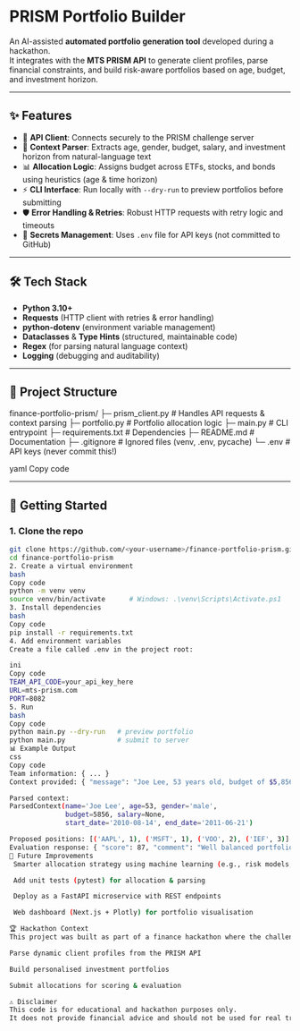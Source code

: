 # PRISM Portfolio Builder

An AI-assisted **automated portfolio generation tool** developed during a hackathon.  
It integrates with the **MTS PRISM API** to generate client profiles, parse financial constraints, and build risk-aware portfolios based on age, budget, and investment horizon.

---

## ✨ Features

- 🔗 **API Client**: Connects securely to the PRISM challenge server  
- 🧠 **Context Parser**: Extracts age, gender, budget, salary, and investment horizon from natural-language text  
- 📊 **Allocation Logic**: Assigns budget across ETFs, stocks, and bonds using heuristics (age & time horizon)  
- ⚡ **CLI Interface**: Run locally with `--dry-run` to preview portfolios before submitting  
- 🛡️ **Error Handling & Retries**: Robust HTTP requests with retry logic and timeouts  
- 🔑 **Secrets Management**: Uses `.env` file for API keys (not committed to GitHub)  

---

## 🛠 Tech Stack

- **Python 3.10+**
- **Requests** (HTTP client with retries & error handling)  
- **python-dotenv** (environment variable management)  
- **Dataclasses** & **Type Hints** (structured, maintainable code)  
- **Regex** (for parsing natural language context)  
- **Logging** (debugging and auditability)  

---

## 📂 Project Structure

finance-portfolio-prism/
├─ prism_client.py # Handles API requests & context parsing
├─ portfolio.py # Portfolio allocation logic
├─ main.py # CLI entrypoint
├─ requirements.txt # Dependencies
├─ README.md # Documentation
├─ .gitignore # Ignored files (venv, .env, pycache)
└─ .env # API keys (never commit this!)

yaml
Copy code

---

## 🚀 Getting Started

### 1. Clone the repo
```bash
git clone https://github.com/<your-username>/finance-portfolio-prism.git
cd finance-portfolio-prism
2. Create a virtual environment
bash
Copy code
python -m venv venv
source venv/bin/activate      # Windows: .\venv\Scripts\Activate.ps1
3. Install dependencies
bash
Copy code
pip install -r requirements.txt
4. Add environment variables
Create a file called .env in the project root:

ini
Copy code
TEAM_API_CODE=your_api_key_here
URL=mts-prism.com
PORT=8082
5. Run
bash
Copy code
python main.py --dry-run   # preview portfolio
python main.py             # submit to server
📊 Example Output
css
Copy code
Team information: { ... }
Context provided: { "message": "Joe Lee, 53 years old, budget of $5,856..." }

Parsed context:
ParsedContext(name='Joe Lee', age=53, gender='male',
              budget=5856, salary=None,
              start_date='2010-08-14', end_date='2011-06-21')

Proposed positions: [('AAPL', 1), ('MSFT', 1), ('VOO', 2), ('IEF', 3)]
Evaluation response: { "score": 87, "comment": "Well balanced portfolio!" }
🔮 Future Improvements
 Smarter allocation strategy using machine learning (e.g., risk models, Markowitz optimisation)

 Add unit tests (pytest) for allocation & parsing

 Deploy as a FastAPI microservice with REST endpoints

 Web dashboard (Next.js + Plotly) for portfolio visualisation

🏆 Hackathon Context
This project was built as part of a finance hackathon where the challenge was to:

Parse dynamic client profiles from the PRISM API

Build personalised investment portfolios

Submit allocations for scoring & evaluation

⚠️ Disclaimer
This code is for educational and hackathon purposes only.
It does not provide financial advice and should not be used for real trading.
